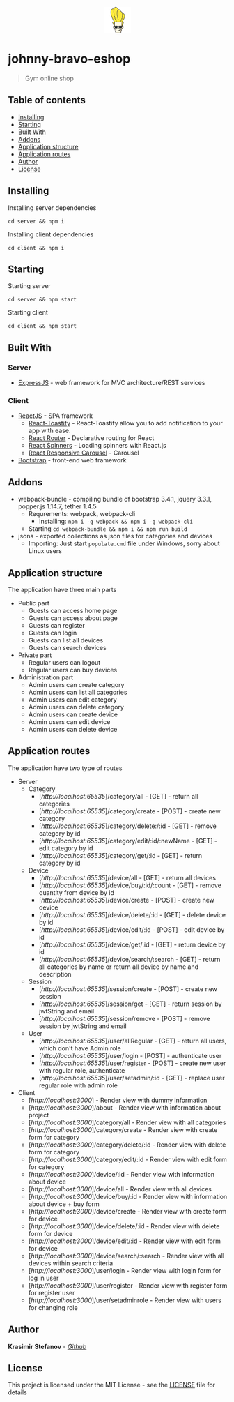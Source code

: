 <p align="center">
  <a href="https://github.com/kraskoo/johnny-bravo-eshop">
    <img src="https://raw.githubusercontent.com/kraskoo/johnny-bravo-eshop/master/client/public/favicon.png" alt="Bootstrap logo" width="60" height="60">
  </a>
</p>

# johnny-bravo-eshop

> Gym online shop

## Table of contents

- [Installing](#installing)
- [Starting](#starting)
- [Built With](#built-with)
- [Addons](#addons)
- [Application structure](#application-structure)
- [Application routes](#application-routes)
- [Author](#author)
- [License](#license)

## Installing

Installing server dependencies

```
cd server && npm i
```

Installing client dependencies

```
cd client && npm i
```

## Starting
Starting server

```
cd server && npm start
```

Starting client

```
cd client && npm start
```

## Built With

### Server
* [ExpressJS](https://github.com/expressjs/express) - web framework for MVC architecture/REST services

### Client
* [ReactJS](https://github.com/facebook/react) - SPA framework
	* [React-Toastify](https://github.com/fkhadra/react-toastify) - React-Toastify allow you to add notification to your app with ease.
	* [React Router](https://github.com/ReactTraining/react-router/tree/master/packages/react-router-dom) - Declarative routing for React
	* [React Spinners](https://github.com/davidhu2000/react-spinners) - Loading spinners with React.js
	* [React Responsive Carousel](https://github.com/leandrowd/react-responsive-carousel) - Carousel
* [Bootstrap](https://github.com/twbs/bootstrap) - front-end web framework

## Addons
* webpack-bundle - compiling bundle of bootstrap 3.4.1, jquery 3.3.1, popper.js 1.14.7, tether 1.4.5
	* Requrements: webpack, webpack-cli
		* Installing: ```npm i -g webpack && npm i -g webpack-cli```
	* Starting ```cd webpack-bundle && npm i && npm run build ```
* jsons - exported collections as json files for categories and devices
	* Importing: Just start ```populate.cmd``` file under Windows, sorry about Linux users

## Application structure
The application have three main parts

* Public part
	* Guests can access home page
	* Guests can access about page
	* Guests can register
	* Guests can login
	* Guests can list all devices
	* Guests can search devices 
* Private part
	* Regular users can logout
	* Regular users can buy devices
* Administration part
	* Admin users can create category
	* Admin users can list all categories
	* Admin users can edit category
	* Admin users can delete category
	* Admin users can create device
	* Admin users can edit device
	* Admin users can delete device

## Application routes
The application have two type of routes

* Server
	* Category
		* [*http://localhost:65535*]/category/all - [GET] - return all categories
		* [*http://localhost:65535*]/category/create - [POST] - create new category
		* [*http://localhost:65535*]/category/delete:/:id - [GET] - remove category by id
		* [*http://localhost:65535*]/category/edit/:id/:newName - [GET] - edit category by id
		* [*http://localhost:65535*]/category/get/:id - [GET] - return category by id
	* Device
		* [*http://localhost:65535*]/device/all - [GET] - return all devices
		* [*http://localhost:65535*]/device/buy/:id/:count - [GET] - remove quantity from device by id
		* [*http://localhost:65535*]/device/create - [POST] - create new device
		* [*http://localhost:65535*]/device/delete/:id - [GET] - delete device by id
		* [*http://localhost:65535*]/device/edit/:id - [POST] - edit device by id 
		* [*http://localhost:65535*]/device/get/:id - [GET] - return device by id
		* [*http://localhost:65535*]/device/search/:search - [GET] - return all categories by name or return all device by name and description
	* Session
		* [*http://localhost:65535*]/session/create - [POST] - create new session
		* [*http://localhost:65535*]/session/get - [GET] - return session by jwtString and email
		* [*http://localhost:65535*]/session/remove - [POST] - remove session by jwtString and email
	* User
		* [*http://localhost:65535*]/user/allRegular - [GET] - return all users, which don't have Admin role
		* [*http://localhost:65535*]/user/login - [POST] - authenticate user
		* [*http://localhost:65535*]/user/register - [POST] - create new user with regular role, authenticate
		* [*http://localhost:65535*]/user/setadmin/:id - [GET] - replace user regular role with admin role
* Client
	* [*http://localhost:3000*] - Render view with dummy information
	* [*http://localhost:3000*]/about - Render view with information about project
	* [*http://localhost:3000*]/category/all - Render view with all categories
	* [*http://localhost:3000*]/category/create - Render view with create form for category
	* [*http://localhost:3000*]/category/delete/:id - Render view with delete form for category
	* [*http://localhost:3000*]/category/edit/:id - Render view with edit form for category
	* [*http://localhost:3000*]/device/:id - Render view with information about device
	* [*http://localhost:3000*]/device/all - Render view with all devices
	* [*http://localhost:3000*]/device/buy/:id - Render view with information about device + buy form
	* [*http://localhost:3000*]/device/create - Render view with create form for device
	* [*http://localhost:3000*]/device/delete/:id - Render view with delete form for device
	* [*http://localhost:3000*]/device/edit/:id - Render view with edit form for device
	* [*http://localhost:3000*]/device/search/:search - Render view with all devices within search criteria
	* [*http://localhost:3000*]/user/login - Render view with login form for log in user
	* [*http://localhost:3000*]/user/register - Render view with register form for register user
	* [*http://localhost:3000*]/user/setadminrole - Render view with users for changing role

## Author

**Krasimir Stefanov** - [*Github*](https://github.com/kraskoo/)

## License

This project is licensed under the MIT License - see the [LICENSE](LICENSE) file for details